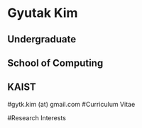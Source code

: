 # Gyutak Kim

## Undergraduate
## School of Computing
## KAIST

#gytk.kim (at) gmail.com
#Curriculum Vitae

#Research Interests

